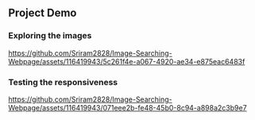 ## Project Demo

### Exploring the images
https://github.com/Sriram2828/Image-Searching-Webpage/assets/116419943/5c261f4e-a067-4920-ae34-e875eac6483f

### Testing the responsiveness
https://github.com/Sriram2828/Image-Searching-Webpage/assets/116419943/071eee2b-fe48-45b0-8c94-a898a2c3b9e7
